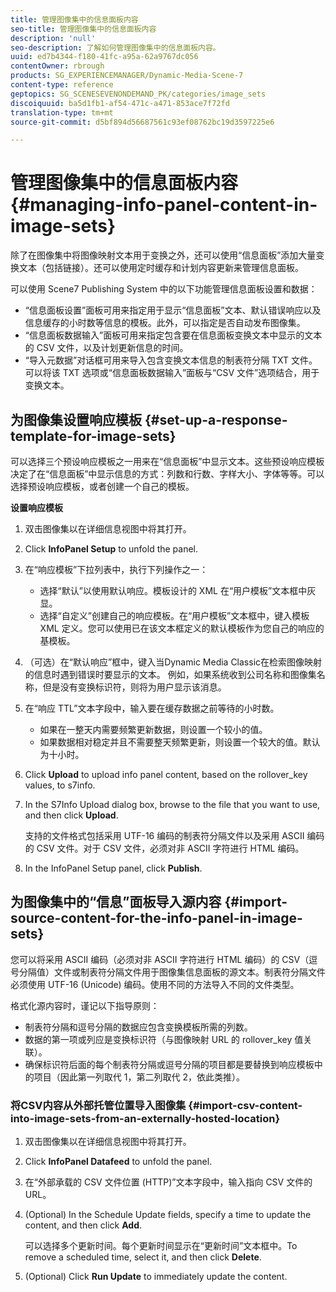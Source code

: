 ```yaml
---
title: 管理图像集中的信息面板内容
seo-title: 管理图像集中的信息面板内容
description: 'null'
seo-description: 了解如何管理图像集中的信息面板内容。
uuid: ed7b4344-f180-41fc-a95a-62a9767dc056
contentOwner: rbrough
products: SG_EXPERIENCEMANAGER/Dynamic-Media-Scene-7
content-type: reference
geptopics: SG_SCENESEVENONDEMAND_PK/categories/image_sets
discoiquuid: ba5d1fb1-af54-471c-a471-853ace7f72fd
translation-type: tm+mt
source-git-commit: d5bf894d56687561c93ef08762bc19d3597225e6

---
```



# 管理图像集中的信息面板内容{#managing-info-panel-content-in-image-sets}

除了在图像集中将图像映射文本用于变换之外，还可以使用“信息面板”添加大量变换文本（包括链接）。还可以使用定时缓存和计划内容更新来管理信息面板。

可以使用 Scene7 Publishing System 中的以下功能管理信息面板设置和数据：

* “信息面板设置”面板可用来指定用于显示“信息面板”文本、默认错误响应以及信息缓存的小时数等信息的模板。此外，可以指定是否自动发布图像集。
* “信息面板数据输入”面板可用来指定包含要在信息面板变换文本中显示的文本的 CSV 文件，以及计划更新信息的时间。
* “导入元数据”对话框可用来导入包含变换文本信息的制表符分隔 TXT 文件。可以将该 TXT 选项或“信息面板数据输入”面板与“CSV 文件”选项结合，用于变换文本。

## 为图像集设置响应模板 {#set-up-a-response-template-for-image-sets}

可以选择三个预设响应模板之一用来在“信息面板”中显示文本。这些预设响应模板决定了在“信息面板”中显示信息的方式：列数和行数、字样大小、字体等等。可以选择预设响应模板，或者创建一个自己的模板。

**设置响应模板**

1. 双击图像集以在详细信息视图中将其打开。
1. Click **InfoPanel Setup** to unfold the panel.
1. 在“响应模板”下拉列表中，执行下列操作之一：

   * 选择“默认”以使用默认响应。模板设计的 XML 在“用户模板”文本框中灰显。
   * 选择“自定义”创建自己的响应模板。在“用户模板”文本框中，键入模板 XML 定义。您可以使用已在该文本框定义的默认模板作为您自己的响应的基模板。

1. （可选）在“默认响应”框中，键入当Dynamic Media Classic在检索图像映射的信息时遇到错误时要显示的文本。 例如，如果系统收到公司名称和图像集名称，但是没有变换标识符，则将为用户显示该消息。
1. 在“响应 TTL”文本字段中，输入要在缓存数据之前等待的小时数。

   * 如果在一整天内需要频繁更新数据，则设置一个较小的值。
   * 如果数据相对稳定并且不需要整天频繁更新，则设置一个较大的值。默认为十小时。

1. Click **Upload** to upload info panel content, based on the rollover_key values, to s7info.
1. In the S7Info Upload dialog box, browse to the file that you want to use, and then click **Upload**.

   支持的文件格式包括采用 UTF-16 编码的制表符分隔文件以及采用 ASCII 编码的 CSV 文件。对于 CSV 文件，必须对非 ASCII 字符进行 HTML 编码。

1. In the InfoPanel Setup panel, click **Publish**.

## 为图像集中的“信息”面板导入源内容 {#import-source-content-for-the-info-panel-in-image-sets}

您可以将采用 ASCII 编码（必须对非 ASCII 字符进行 HTML 编码）的 CSV（逗号分隔值）文件或制表符分隔文件用于图像集信息面板的源文本。制表符分隔文件必须使用 UTF-16 (Unicode) 编码。使用不同的方法导入不同的文件类型。

格式化源内容时，谨记以下指导原则：

* 制表符分隔和逗号分隔的数据应包含变换模板所需的列数。
* 数据的第一项或列应是变换标识符（与图像映射 URL 的 rollover_key 值关联）。
* 确保标识符后面的每个制表符分隔或逗号分隔的项目都是要替换到响应模板中的项目（因此第一列取代 $1$，第二列取代 $2$，依此类推）。

### 将CSV内容从外部托管位置导入图像集 {#import-csv-content-into-image-sets-from-an-externally-hosted-location}

1. 双击图像集以在详细信息视图中将其打开。
1. Click **InfoPanel Datafeed** to unfold the panel.
1. 在“外部承载的 CSV 文件位置 (HTTP)”文本字段中，输入指向 CSV 文件的 URL。
1. (Optional) In the Schedule Update fields, specify a time to update the content, and then click **Add**.

   可以选择多个更新时间。每个更新时间显示在“更新时间”文本框中。To remove a scheduled time, select it, and then click **Delete**.

1. (Optional) Click **Run Update** to immediately update the content.

